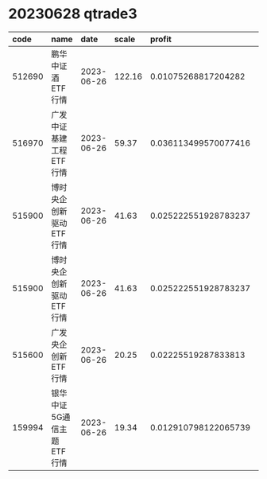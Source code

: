 
# 20230628 qtrade3
 | code | name | date | scale | profit | pattern | success_rate | success_cnt | fund_cnt | 
 | :----- | :----- | :----- | :----- | :----- | :----- | :----- | :----- | :----- | 
 | 512690 | 鹏华中证酒ETF行情 | 2023-06-26 | 122.16 | 0.01075268817204282 | 000011**** | 0.9285714285714286 | 13 | 14 | 
 | 516970 | 广发中证基建工程ETF行情 | 2023-06-26 | 59.37 | 0.036113499570077416 | 00001***** | 0.875 | 14 | 16 | 
 | 515900 | 博时央企创新驱动ETF行情 | 2023-06-26 | 41.63 | 0.025222551928783237 | 00001***** | 0.8518518518518519 | 23 | 27 | 
 | 515900 | 博时央企创新驱动ETF行情 | 2023-06-26 | 41.63 | 0.025222551928783237 | 000011**** | 0.8571428571428571 | 12 | 14 | 
 | 515600 | 广发央企创新ETF行情 | 2023-06-26 | 20.25 | 0.02225519287833813 | 000011**** | 0.8461538461538461 | 11 | 13 | 
 | 159994 | 银华中证5G通信主题ETF行情 | 2023-06-26 | 19.34 | 0.012910798122065739 | 001111**** | 0.9285714285714286 | 13 | 14 | 
